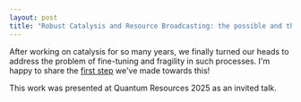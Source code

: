 ```yaml
---
layout: post
title: "Robust Catalysis and Resource Broadcasting: the possible and the impossible"
---
```


After working on catalysis for so many years, we finally turned our heads to address the problem of fine-tuning and fragility in such processes. I'm happy to share the [first step](https://arxiv.org/abs/2412.06900) we've made towards this! 

This work was presented at Quantum Resources 2025 as an invited talk. 
